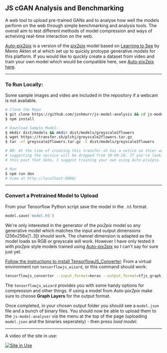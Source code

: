 ## JS cGAN Analysis and Benchmarking

A web tool to upload pre-trained GANs and to analyse how well the models perform on the web through simple benchmarking and analysis tools. The overall aim to test different methods of model compression and ways of acheiving real-time interaction on the web.

[Auto-pix2pix][auto-p2p] is a version of the [pix2pix](https://arxiv.org/pdf/1611.07004.pdf) model based on [Learning to See](https://arxiv.org/ftp/arxiv/papers/2003/2003.00902.pdf) by Memo Akten et al which set up to quickly protoype generative models for this platform. If you would like to quickly create a dataset from video and train your own model which would be compatible here, see [Auto-pix2pix here](https://github.com/joshmurr/cci-auto-pix2pix).

---

### To Run Locally:

Some sample images and video are included in the repository if a webcam is not available.

```bash
# Clone the Repo
$ git clone https://github.com/joshmurr/js-model-analysis && cd js-model-analysis
$ npm install

# Download Sample Model:
$ mkdir dist/models && mkdir dist/models/greyscale2flowers
$ wget https://transfer.sh/plchj/greyscale2flowers.tar.gz
$ tar -xf greyscale2flowers.tar.gz -C dist/models/greyscale2flowers

# NB: At the time of creating this transfer.sh has a notice on thier website
# suggesting the service will be dropped from 30-09-20. If you're looking at 
# this past that date, I suggest training your own using Auto-pix2pix.

# Run
$ npm run dev
# View at http://localhost:8080/
```

---

### Convert a Pretrained Model to Upload

From your Tensorflow Python script save the model in the `.h5` format.

```python
model.save('model.h5')
```

We're only interested in the generator of the _pix2pix_ model so any generative model which matches the input and output dimensions (256x256x[1..3]) should work. The channel dimension is adapted as the model loads so RGB or greyscale will work. However I have only tested it with _pix2pix_ style models trained using [Auto-pix2pix][auto-p2p] so I can't say for sure just yet.

[Follow the instructions to install TensorflowJS_Converter](https://github.com/tensorflow/tfjs/tree/master/tfjs-converter). From a virtual environment run `tensorflowjs_wizard`, or this command should work:

```bash
tensorflowjs_converter --input_format=keras --output_format=tfjs_graph_model --weight_shard_size_bytes=4194304 {{Path to Model}}.h5 {{Output Path}}
```

The `tensorflowjs_wizard` provides you with some handy options for compression and other things. If using a model from _Auto-pix2pix_ make sure to choose __Graph Layers__ for the output format.

Once completed, in your chosen output folder you should see a `model.json` file and a bunch of binary files. You should now be able to upload them to the `js-model-analyser` via the menu at the top of the page (uploading `model.json` and the binaries seperately) - then press _load model_.

---

A video of the site in use:

[![Site in Use](https://img.youtube.com/vi/JsSXUqzfHrY/0.jpg)](https://www.youtube.com/watch?v=JsSXUqzfHrY)

<!-- -->

[auto-p2p]: https://github.com/joshmurr/cci-auto-pix2pix
